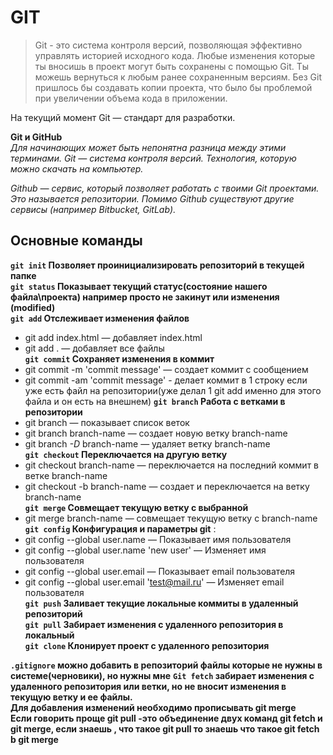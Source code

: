 # GIT

>Git - это система контроля версий, позволяющая
эффективно управлять историей исходного кода.
Любые изменения которые ты вносишь в проект
могут быть сохранены с помощью Git. Ты можешь
вернуться к любым ранее сохраненным версиям.
Без Git пришлось бы создавать копии проекта, что
было бы проблемой при увеличении объема кода в
приложении.

На текущий момент Git — стандарт для разработки.

**Git и GitHub**  
*Для начинающих может быть непонятна разница между этими терминами.
Git — система контроля версий. Технология, которую можно скачать на компьютер.*

*Github — сервис, который позволяет работать с твоими Git проектами. Это
называется репозитории. Помимо Github существуют другие сервисы (например
Bitbucket, GitLab).*


**Основные команды**
---
**`git init` Позволяет проинициализировать репозиторий в текущей папке**   
**`git status` Показывает текущий статус(состояние нашего файла\проекта) например просто не закинут или изменения (modified)**    
**`git add` Отслеживает изменения файлов** 
- git add index.html — добавляет index.html  
- git add . — добавляет все файлы  
**`git commit` Сохраняет изменения в коммит**
- git commit -m 'commit message' — создает коммит с сообщением  
- git commit -am 'commit message' - делает коммит в 1 строку если уже есть файл на репозитории(уже делал 1 git add именно для этого файла и он есть на внешнем)
**`git branch` Работа с ветками в репозитории**  
- git branch — показывает список веток  
- git branch branch-name — создает новую ветку branch-name  
- git branch *-D* branch-name — удаляет ветку branch-name  
**`git checkout` Переключается на другую ветку** 
- git checkout branch-name — переключается на последний коммит в ветке branch-name  
- git checkout -b branch-name — создает и переключается на ветку branch-name  
**`git merge` Совмещает текущую ветку с выбранной**    
- git merge branch-name — совмещает текущую ветку с branch-name  
**`git config` Конфигурация и параметры git** :   
- git config --global user.name — Показывает имя пользователя  
- git config --global user.name 'new user' — Изменяет имя пользователя  
- git config --global user.email — Показывает email пользователя  
- git config --global user.email 'test@mail.ru' — Изменяет email пользователя  
**`git push` Заливает текущие локальные коммиты в удаленный репозиторий**  
**`git pull` Забирает изменения с удаленного репозитория в локальный**  
**`git clone` Клонирует проект с удаленного репозитория**  

**`.gitignore` можно добавить в репозиторий файлы которые не нужны в системе(черновики), но нужны мне**
**`Git fetch` забирает изменения с удаленного репозитория или ветки, но не вносит изменения в текущую ветку и ее файлы.  
Для добавления изменений необходимо прописывать git merge  
Если говорить проще git pull -это объединение двух команд  git fetch и git merge, если знаешь ,  что такое git pull
то  знаешь что такое git fetch b git merge**


